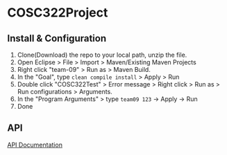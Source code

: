 # COSC322Project

## Install & Configuration

1. Clone(Download) the repo to your local path, unzip the file. 
2. Open Eclipse > File > Import > Maven/Existing Maven Projects
3. Right click "team-09" > Run as > Maven Build. 
4. In the "Goal", type `clean compile install` > Apply > Run
5. Double click "COSC322Test" > Error message > Right click > Run as > Run configurations > Arguments.
6. In the "Program Arguments" > type `team09 123` -> Apply -> Run
7. Done


## API
[API Documentation](https://people.ok.ubc.ca/yongg/teaching/cosc322/project-and-assignments/cosc322-game-client-2.1/game-client-api-2021/)
